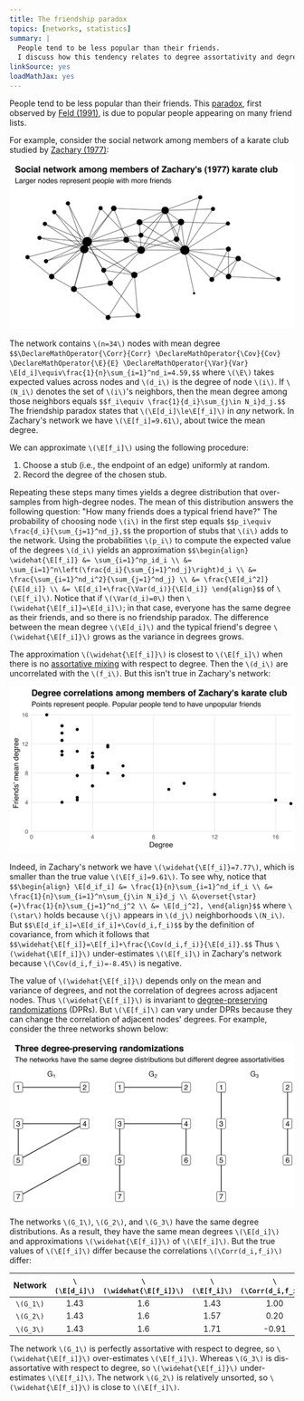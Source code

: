 ```yaml
---
title: The friendship paradox
topics: [networks, statistics]
summary: |
  People tend to be less popular than their friends.
  I discuss how this tendency relates to degree assortativity and degree-preserving randomizations.
linkSource: yes
loadMathJax: yes
---
```


People tend to be less popular than their friends.
This [paradox](https://en.wikipedia.org/wiki/Friendship_paradox), first observed by [Feld (1991)](https://doi.org/10.1086/229693), is due to popular people appearing on many friend lists.

For example, consider the social network among members of a karate club studied by [Zachary (1977)](https://doi.org/10.1086/jar.33.4.3629752):

![](figures/zachary-1.svg)

The network contains `\(n=34\)` nodes with mean degree
`$$\DeclareMathOperator{\Corr}{Corr}
\DeclareMathOperator{\Cov}{Cov}
\DeclareMathOperator{\E}{E}
\DeclareMathOperator{\Var}{Var}
\E[d_i]\equiv\frac{1}{n}\sum_{i=1}^nd_i=4.59,$$`
where `\(\E\)` takes expected values across nodes and `\(d_i\)` is the degree of node `\(i\)`.
If `\(N_i\)` denotes the set of `\(i\)`'s neighbors, then the mean degree among those neighbors equals
`$$f_i\equiv \frac{1}{d_i}\sum_{j\in N_i}d_j.$$`
The friendship paradox states that `\(\E[d_i]\le\E[f_i]\)` in *any* network.
In Zachary's network we have `\(\E[f_i]=9.61\)`, about twice the mean degree.

We can approximate `\(\E[f_i]\)` using the following procedure:

1. Choose a stub (i.e., the endpoint of an edge) uniformly at random.
3. Record the degree of the chosen stub.

Repeating these steps many times yields a degree distribution that over-samples from high-degree nodes.
The mean of this distribution answers the following question: "How many friends does a typical friend have?"
The probability of choosing node `\(i\)` in the first step equals
`$$p_i\equiv \frac{d_i}{\sum_{j=1}^nd_j},$$`
the proportion of stubs that `\(i\)` adds to the network.
Using the probabilities `\(p_i\)` to compute the expected value of the degrees `\(d_i\)` yields an approximation
`$$\begin{align}
\widehat{\E[f_i]}
&= \sum_{i=1}^np_id_i \\
&= \sum_{i=1}^n\left(\frac{d_i}{\sum_{j=1}^nd_j}\right)d_i \\
&= \frac{\sum_{i=1}^nd_i^2}{\sum_{j=1}^nd_j} \\
&= \frac{\E[d_i^2]}{\E[d_i]} \\
&= \E[d_i]+\frac{\Var(d_i)}{\E[d_i]}
\end{align}$$`
of `\(\E[f_i]\)`.
Notice that if `\(\Var(d_i)=0\)` then `\(\widehat{\E[f_i]}=\E[d_i]\)`; in that case, everyone has the same degree as their friends, and so there is no friendship paradox.
The difference between the mean degree `\(\E[d_i]\)` and the typical friend's degree `\(\widehat{\E[f_i]}\)` grows as the variance in degrees grows.

The approximation `\(\widehat{\E[f_i]}\)` is closest to `\(\E[f_i]\)` when there is no [assortative mixing](/blog/assortative-mixing/) with respect to degree.
Then the `\(d_i\)` are uncorrelated with the `\(f_i\)`.
But this isn't true in Zachary's network:

![](figures/zachary-degrees-1.svg)

Indeed, in Zachary's network we have `\(\widehat{\E[f_i]}=7.77\)`, which is smaller than the true value `\(\E[f_i]=9.61\)`.
To see why, notice that
`$$\begin{align}
\E[d_if_i]
&= \frac{1}{n}\sum_{i=1}^nd_if_i \\
&= \frac{1}{n}\sum_{i=1}^n\sum_{j\in N_i}d_j \\
&\overset{\star}{=}\frac{1}{n}\sum_{j=1}^nd_j^2 \\
&= \E[d_j^2],
\end{align}$$`
where `\(\star\)` holds because `\(j\)` appears in `\(d_j\)` neighborhoods `\(N_i\)`.
But
`$$\E[d_if_i]=\E[d_if_i]+\Cov(d_i,f_i)$$`
by the definition of covariance, from which it follows that
`$$\widehat{\E[f_i]}=\E[f_i]+\frac{\Cov(d_i,f_i)}{\E[d_i]}.$$`
Thus `\(\widehat{\E[f_i]}\)` under-estimates `\(\E[f_i]\)` in Zachary's network because `\(\Cov(d_i,f_i)=-8.45\)` is negative.

The value of `\(\widehat{\E[f_i]}\)` depends only on the mean and variance of degrees, and not the correlation of degrees across adjacent nodes.
Thus `\(\widehat{\E[f_i]}\)` is invariant to [degree-preserving randomizations](/blog/degree-preserving-randomisation/) (DPRs).
But `\(\E[f_i]\)` can vary under DPRs because they can change the correlation of adjacent nodes' degrees.
For example, consider the three networks shown below:

![](figures/dpr-example-1.svg)

The networks `\(G_1\)`, `\(G_2\)`, and `\(G_3\)` have the same degree distributions.
As a result, they have the same mean degrees `\(\E[d_i]\)` and approximations `\(\widehat{\E[f_i]}\)` of `\(\E[f_i]\)`.
But the true values of `\(\E[f_i]\)` differ because the correlations `\(\Corr(d_i,f_i)\)` differ:

| Network | `\(\E[d_i]\)` | `\(\widehat{\E[f_i]}\)` | `\(\E[f_i]\)` | `\(\Corr(d_i,f_i)\)` |
|:-------:|:---------:|:-------------------:|:---------:|:----------------:|
|  `\(G_1\)`  |   1.43    |         1.6         |   1.43    |       1.00       |
|  `\(G_2\)`  |   1.43    |         1.6         |   1.57    |       0.20       |
|  `\(G_3\)`  |   1.43    |         1.6         |   1.71    |      -0.91       |

The network `\(G_1\)` is perfectly assortative with respect to degree, so `\(\widehat{\E[f_i]}\)` over-estimates `\(\E[f_i]\)`.
Whereas `\(G_3\)` is dis-assortative with respect to degree, so `\(\widehat{\E[f_i]}\)` under-estimates `\(\E[f_i]\)`.
The network `\(G_2\)` is relatively unsorted, so `\(\widehat{\E[f_i]}\)` is close to `\(\E[f_i]\)`.

